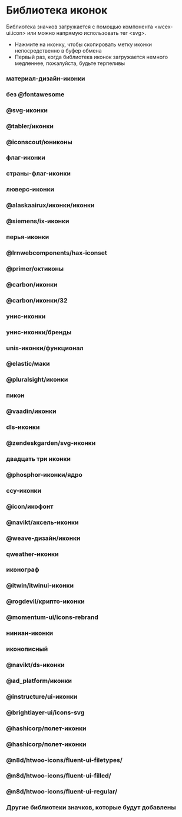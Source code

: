 <!--DESC: {icon:{name:"explore",pkg:"mdi",type:"filled"},id:1} -->

# Библиотека иконок
Библиотека значков загружается с помощью компонента \<wcex-ui.icon\> или можно напрямую использовать тег \<svg\>.
- Нажмите на иконку, чтобы скопировать метку иконки непосредственно в буфер обмена
- Первый раз, когда библиотека иконок загружается немного медленнее, пожалуйста, будьте терпеливы



<div style="position: sticky;top: 0;"><wcex-doc.com-icon_search ></wcex-doc.com-icon_search></div>

### материал-дизайн-иконки
<div><wcex-doc.com-icons pkg="@material-design-icons/svg" ></wcex-doc.com-icons></div>

### без @fontawesome
<div><wcex-doc.com-icons pkg="@fortawesome/fontawesome-free/svgs" ></wcex-doc.com-icons></div>

### @svg-иконки
<div><wcex-doc.com-icons pkg="@svg-icons" npm-scope="1" ></wcex-doc.com-icons></div>

### @tabler/иконки
<div><wcex-doc.com-icons pkg="@tabler/icons/categories" ></wcex-doc.com-icons></div>


### @iconscout/юниконы
<div><wcex-doc.com-icons pkg="@iconscout/unicons/svg" ></wcex-doc.com-icons></div>

### флаг-иконки
<div><wcex-doc.com-icons pkg="flag-icons/flags" ></wcex-doc.com-icons></div>

### страны-флаг-иконки
<div><wcex-doc.com-icons pkg="country-flag-icons/flags" ></wcex-doc.com-icons></div>

### люверс-иконки
<div><wcex-doc.com-icons pkg="grommet-icons" ></wcex-doc.com-icons></div>

### @alaskaairux/иконки/иконки
<div><wcex-doc.com-icons pkg="@alaskaairux/icons/dist/icons" ></wcex-doc.com-icons></div>

### @siemens/ix-иконки
<div><wcex-doc.com-icons pkg="@siemens/ix-icons/dist" ></wcex-doc.com-icons></div>

### перья-иконки
<div><wcex-doc.com-icons pkg="feather-icons/dist" ></wcex-doc.com-icons></div>

### @lrnwebcomponents/hax-iconset
<div><wcex-doc.com-icons pkg="@lrnwebcomponents/hax-iconset/lib/svgs" ></wcex-doc.com-icons></div>

### @primer/октиконы
<div><wcex-doc.com-icons pkg="@primer/octicons/build" ></wcex-doc.com-icons></div>

### @carbon/иконки
<div><wcex-doc.com-icons pkg="@carbon/icons/svg" ></wcex-doc.com-icons></div>

### @carbon/иконки/32
<div><wcex-doc.com-icons pkg="@carbon/icons/svg/32" ></wcex-doc.com-icons></div>

### унис-иконки
<div><wcex-doc.com-icons pkg="unis-icons/lib" ></wcex-doc.com-icons></div>

### унис-иконки/бренды
<div><wcex-doc.com-icons pkg="unis-icons/lib/brands" ></wcex-doc.com-icons></div>

### unis-иконки/функционал 
<div><wcex-doc.com-icons pkg="unis-icons/lib/functional" ></wcex-doc.com-icons></div>

### @elastic/маки
<div><wcex-doc.com-icons pkg="@elastic/maki" ></wcex-doc.com-icons></div>

### @pluralsight/иконки
<div><wcex-doc.com-icons pkg="@pluralsight/icons/npm/svg" ></wcex-doc.com-icons></div>

### пикон
<div><wcex-doc.com-icons pkg="picon" ></wcex-doc.com-icons></div>

### @vaadin/иконки
<div><wcex-doc.com-icons pkg="@vaadin/icons/assets" ></wcex-doc.com-icons></div>

### dls-иконки
<div><wcex-doc.com-icons pkg="dls-icons" ></wcex-doc.com-icons></div>

### @zendeskgarden/svg-иконки
<div><wcex-doc.com-icons pkg="@zendeskgarden/svg-icons/src" ></wcex-doc.com-icons></div>

### двадцать три иконки
<div><wcex-doc.com-icons pkg="twentythree-icons" ></wcex-doc.com-icons></div>

### @phosphor-иконки/ядро
<div><wcex-doc.com-icons pkg="@phosphor-icons/core/assets" ></wcex-doc.com-icons></div>

### ccy-иконки
<div><wcex-doc.com-icons pkg="ccy-icons" ></wcex-doc.com-icons></div>

### @icon/икофонт
<div><wcex-doc.com-icons pkg="@icon/icofont" ></wcex-doc.com-icons></div>

### @navikt/аксель-иконки
<div><wcex-doc.com-icons pkg="@navikt/aksel-icons/dist" ></wcex-doc.com-icons></div>

### @weave-дизайн/иконки
<div><wcex-doc.com-icons pkg="@weave-design/icons/build/svg" ></wcex-doc.com-icons></div>

### qweather-иконки
<div><wcex-doc.com-icons pkg="qweather-icons" ></wcex-doc.com-icons></div>

### иконограф
<div><wcex-doc.com-icons pkg="ikonograph/dist" ></wcex-doc.com-icons></div>

### @itwin/itwinui-иконки
<div><wcex-doc.com-icons pkg="@itwin/itwinui-icons" ></wcex-doc.com-icons></div>

### @rogdevil/крипто-иконки
<div><wcex-doc.com-icons pkg="@rogdevil/crypto-icons/lib" ></wcex-doc.com-icons></div>

### @momentum-ui/icons-rebrand
<div><wcex-doc.com-icons pkg="@momentum-ui/icons-rebrand" ></wcex-doc.com-icons></div>

### ниниан-иконки
<div><wcex-doc.com-icons pkg="ninian-icons/src" ></wcex-doc.com-icons></div>

### иконописный
<div><wcex-doc.com-icons pkg="iconoir" ></wcex-doc.com-icons></div>

### @navikt/ds-иконки
<div><wcex-doc.com-icons pkg="@navikt/ds-icons" ></wcex-doc.com-icons></div>

### @ad_platform/иконки
<div><wcex-doc.com-icons pkg="@ad_platform/icons/dist" ></wcex-doc.com-icons></div>

### @instructure/ui-иконки
<div><wcex-doc.com-icons pkg="@instructure/ui-icons/svg" ></wcex-doc.com-icons></div>

### @brightlayer-ui/icons-svg
<div><wcex-doc.com-icons pkg="@brightlayer-ui/icons-svg/." ></wcex-doc.com-icons></div>

### @hashicorp/полет-иконки
<div><wcex-doc.com-icons pkg="@hashicorp/flight-icons" ></wcex-doc.com-icons></div>


### @hashicorp/полет-иконки
<div><wcex-doc.com-icons pkg="@hashicorp/flight-icons" ></wcex-doc.com-icons></div>


### @n8d/htwoo-icons/fluent-ui-filetypes/
<div><wcex-doc.com-icons pkg="@n8d/htwoo-icons/fluent-ui-filetypes" ></wcex-doc.com-icons></div>


### @n8d/htwoo-icons/fluent-ui-filled/
<div><wcex-doc.com-icons pkg="@n8d/htwoo-icons/fluent-ui-filled" ></wcex-doc.com-icons></div>


### @n8d/htwoo-icons/fluent-ui-regular/
<div><wcex-doc.com-icons pkg="@n8d/htwoo-icons/fluent-ui-regular" ></wcex-doc.com-icons></div>

### Другие библиотеки значков, которые будут добавлены


